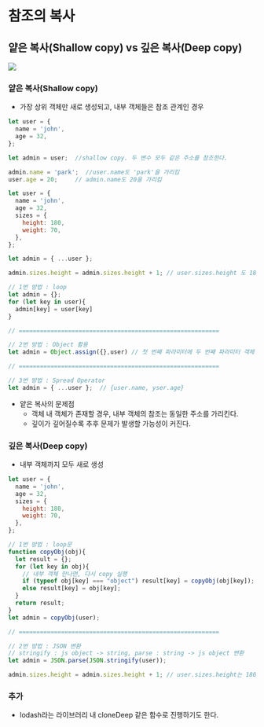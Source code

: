 
# 참조의 복사

## 얕은 복사(Shallow copy) vs 깊은 복사(Deep copy)
<img src="https://t1.daumcdn.net/cfile/tistory/998EF6445A6DA15538">


### 얕은 복사(Shallow copy)
  - 가장 상위 객체만 새로 생성되고, 내부 객체들은 참조 관계인 경우
  ```javascript
  let user = {
    name = 'john',
    age = 32,
  };
  
  let admin = user;  //shallow copy. 두 변수 모두 같은 주소를 참조한다.

  admin.name = 'park';  //user.name도 'park'을 가리킴
  user.age = 20;     // admin.name도 20을 가리킴
  ```
  ```javascript
  let user = {
    name = 'john',
    age = 32,
    sizes = {
      height: 180,
      weight: 70,
    },
  };

  let admin = { ...user };

  admin.sizes.height = admin.sizes.height + 1; // user.sizes.height 도 181로 바뀌는 얕은 복사 문제

  // 1번 방법 : loop
  let admin = {};
  for (let key in user){
    admin[key] = user[key]
  }

  // =========================================================

  // 2번 방법 : Object 활용
  let admin = Object.assign({},user) // 첫 번째 파라미터에 두 번째 파라미터 객체 중 열거 가능한 속성을 복사해 붙여넣고 대상 객체 반환.

  // =========================================================

  // 3번 방법 : Spread Operator
  let admin = { ...user };  // {user.name, yser.age}

  ```

  - 얕은 복사의 문제점
    - 객체 내 객체가 존재할 경우, 내부 객체의 참조는 동일한 주소를 가리킨다.
    - 깊이가 깊어질수록 추후 문제가 발생할 가능성이 커진다.


### 깊은 복사(Deep copy)
  - 내부 객체까지 모두 새로 생성

  ```javascript
  let user = {
    name = 'john',
    age = 32,
    sizes = {
      height: 180,
      weight: 70,
    },
  };

  // 1번 방법 : loop문
  function copyObj(obj){
    let result = {};
    for (let key in obj){
      // 내부 객체 만나면, 다시 copy 실행
      if (typeof obj[key] === "object") result[key] = copyObj(obj[key]);
      else result[key] = obj[key];
    }
    return result;
  }
  let admin = copyObj(user);

  // =========================================================

  // 2번 방법 : JSON 변환
  // stringify : js object -> string, parse : string -> js object 변환
  let admin = JSON.parse(JSON.stringify(user));

  admin.sizes.height = admin.sizes.height + 1; // user.sizes.height는 180 유지.

  ```


### 추가
  - lodash라는 라이브러리 내 cloneDeep 같은 함수로 진행하기도 한다.
